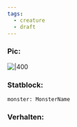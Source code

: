 ```yaml
---
tags:
  - creature
  - draft
---
```

### Pic:
![|400]()
### Statblock:
```statblock  
monster: MonsterName  
```
### Verhalten: